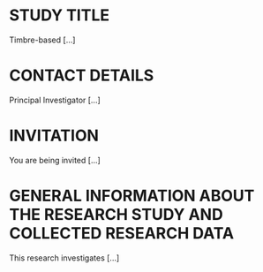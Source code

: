 # STUDY TITLE

Timbre-based [...]


# CONTACT DETAILS

Principal Investigator [...]


# INVITATION

You are being invited [...]


# GENERAL INFORMATION ABOUT THE RESEARCH STUDY AND COLLECTED RESEARCH DATA

This research investigates [...]

